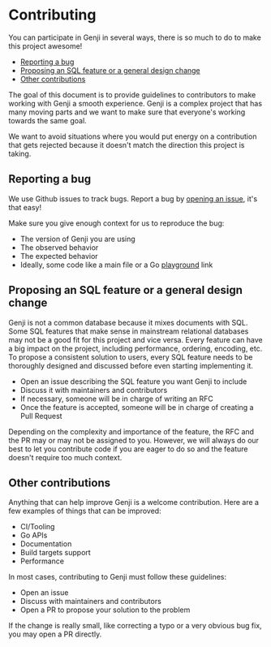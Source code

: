 # Contributing

You can participate in Genji in several ways, there is so much to do to make this project awesome!

  - [Reporting a bug](#reporting-a-bug)
  - [Proposing an SQL feature or a general design change](#proposing-an-sql-feature-or-a-general-design-change)
  - [Other contributions](#other-contributions)

The goal of this document is to provide guidelines to contributors to make working with Genji a smooth experience.
Genji is a complex project that has many moving parts and we want to make sure that everyone's working towards the same goal.

We want to avoid situations where you would put energy on a contribution that gets rejected because it doesn't match the direction
this project is taking.

## Reporting a bug

We use Github issues to track bugs. Report a bug by [opening an issue](https://github.com/genjidb/genji/issues/new), it's that easy!

Make sure you give enough context for us to reproduce the bug:

- The version of Genji you are using
- The observed behavior
- The expected behavior
- Ideally, some code like a main file or a Go [playground](https://play.golang.org/) link

## Proposing an SQL feature or a general design change

Genji is not a common database because it mixes documents with SQL. Some SQL features that make sense in mainstream relational databases may not be a good fit for this project and vice versa.
Every feature can have a big impact on the project, including performance, ordering, encoding, etc.
To propose a consistent solution to users, every SQL feature needs to be thoroughly designed and discussed before even starting implementing it.

- Open an issue describing the SQL feature you want Genji to include
- Discuss it with maintainers and contributors
- If necessary, someone will be in charge of writing an RFC
- Once the feature is accepted, someone will be in charge of creating a Pull Request

Depending on the complexity and importance of the feature, the RFC and the PR may or may not be assigned to you. However, we will always do our best to let you contribute code if you are eager to do so and the feature doesn't require too much context.

## Other contributions

Anything that can help improve Genji is a welcome contribution. Here are a few examples of things that can be improved:

- CI/Tooling
- Go APIs
- Documentation
- Build targets support
- Performance

In most cases, contributing to Genji must follow these guidelines:

- Open an issue
- Discuss with maintainers and contributors
- Open a PR to propose your solution to the problem

If the change is really small, like correcting a typo or a very obvious bug fix, you may open a PR directly.
